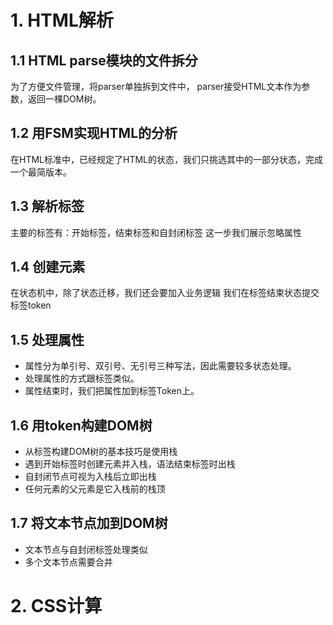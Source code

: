 # 1. HTML解析

## 1.1 HTML parse模块的文件拆分
为了方便文件管理，将parser单独拆到文件中，
parser接受HTML文本作为参数，返回一棵DOM树。

## 1.2 用FSM实现HTML的分析
在HTML标准中，已经规定了HTML的状态，我们只挑选其中的一部分状态，完成一个最简版本。

## 1.3 解析标签
主要的标签有：开始标签，结束标签和自封闭标签
这一步我们展示忽略属性

## 1.4 创建元素
在状态机中，除了状态迁移，我们还会要加入业务逻辑
我们在标签结束状态提交标签token

## 1.5 处理属性
* 属性分为单引号、双引号、无引号三种写法，因此需要较多状态处理。
* 处理属性的方式跟标签类似。
* 属性结束时，我们把属性加到标签Token上。

## 1.6 用token构建DOM树
* 从标签构建DOM树的基本技巧是使用栈
* 遇到开始标签时创建元素并入栈，语法结束标签时出栈
* 自封闭节点可视为入栈后立即出栈
* 任何元素的父元素是它入栈前的栈顶

## 1.7 将文本节点加到DOM树
* 文本节点与自封闭标签处理类似
* 多个文本节点需要合并

# 2. CSS计算